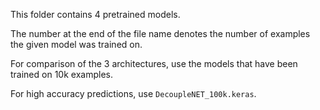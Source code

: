 This folder contains 4 pretrained models.

The number at the end of the file name denotes the number of examples the given model was trained on.

For comparison of the 3 architectures, use the models that have been trained on 10k examples. 

For high accuracy predictions, use `DecoupleNET_100k.keras`.
